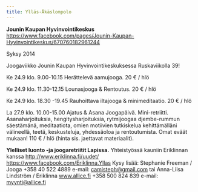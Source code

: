 ```yaml
---
title: Ylläs-Äkäslompolo
---
```



**Jounin Kaupan Hyvinvointikeskus** https://www.facebook.com/pages/Jounin-Kaupan-Hyvinvointikeskus/670760182961244

Syksy 2014

Joogaviikko Jounin Kaupan Hyvinvointikeskuksessa Ruskaviikolla 39!

Ke 24.9 klo. 9.00-10.15 Herättelevä aamujooga. 20 € / hlö

Ke 24.9 klo. 11.30-12.15 Lounasjooga & Rentoutus. 20 € / hlö

Ke 24.9 klo. 18.30 -19.45 Rauhoittava iltajooga & minimeditaatio. 20 € / hlö

La 27.9 klo. 10.00-15.00 Ajatus & Asana Joogapäivä. Mini-retriitti. Asanaharjoituksia, hengitysharjoituksia, rytmijoogaa djembe-rummun säestämänä, meditaatiota, omien motiivien tutkiskelua kehittämälläni välineellä, teetä, keskusteluja, yhdessäoloa ja rentoutumista. Omat eväät mukaan! 110 € / hlö (hinta sis. jaettavat materiaalit).


**Ylelliset luonto -ja joogaretriitit Lapissa.** Yhteistyössä kauniin Eriklinnan kanssa http://www.eriklinna.fi/uudet/ https://www.facebook.com/Eriklinna.Yllas Kysy lisää: Stephanie Freeman / Jooga +358 40 522 4889 e-mail: camisteph@gmail.com tai Anna-Liisa Lindström / Eriklinna www.allice.fi +358 500 824 839 e-mail: myynti@allice.fi 
